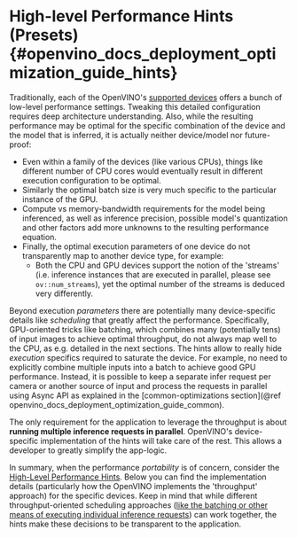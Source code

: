 # High-level Performance Hints (Presets) {#openvino_docs_deployment_optimization_guide_hints}

Traditionally, each of the OpenVINO's [supported devices](../OV_Runtime_UG/supported_plugins/Supported_Devices.md) offers a bunch of low-level performance settings. 
Tweaking this detailed configuration requires deep architecture understanding.
Also, while the resulting performance may be optimal for the specific combination of the device and the model that is inferred, it is actually neither device/model nor future-proof:
- Even within a family of the devices (like various CPUs), things like different number of CPU cores would eventually result in different execution configuration to be optimal.
- Similarly the optimal batch size is very much specific to the particular instance of the GPU.
- Compute vs memory-bandwidth requirements for the model being inferenced, as well as inference precision, possible model's quantization and other factors add more unknowns to the resulting performance equation.
- Finally, the optimal execution parameters of one device do not transparently map to another device type, for example:
    - Both the CPU and GPU devices support the notion of the 'streams' (i.e. inference instances that are executed in parallel, please see `ov::num_streams`), yet the optimal number of the streams is deduced very differently.
 
Beyond execution _parameters_ there are potentially many device-specific details like _scheduling_ that greatly affect the performance. 
Specifically, GPU-oriented tricks like batching, which combines many (potentially tens) of input images to achieve optimal throughput, do not always map well to the CPU, as e.g. detailed in the next sections.
The hints allow to really hide _execution_ specifics required to saturate the device. For example, no need to explicitly combine multiple inputs into a batch to achieve good GPU performance.
Instead, it is possible to keep a separate infer request per camera or another source of input and process the requests in parallel using Async API as explained in the [common-optimizations section](@ref openvino_docs_deployment_optimization_guide_common).

The only requirement for the application to leverage the throughput is about **running multiple inference requests in parallel**.
OpenVINO's device-specific implementation of the hints will take care of the rest. This allows a developer to greatly simplify the app-logic.

In summary, when the performance _portability_ is of concern, consider the [High-Level Performance Hints](../OV_Runtime_UG/performance_hints.md). 
Below you can find the implementation details (particularly how the OpenVINO implements the 'throughput' approach) for the specific devices. 
Keep in mind that while different throughput-oriented scheduling approaches ([like the batching or other means of executing individual inference requests](./dldt_deployment_optimization_tput.md)) can work together, the hints make these decisions to be transparent to the application.